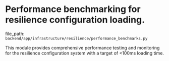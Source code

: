 # Performance benchmarking for resilience configuration loading.

  file_path: `backend/app/infrastructure/resilience/performance_benchmarks.py`

This module provides comprehensive performance testing and monitoring
for the resilience configuration system with a target of <100ms loading time.
